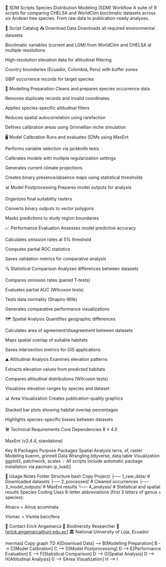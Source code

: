 🐾 SDM Scripts
Species Distribution Modeling (SDM) Workflow
A suite of R scripts for comparing CHELSA and WorldClim bioclimatic datasets across six Andean tree species. From raw data to publication-ready analyses.

📂 Script Catalog
📥 Download Data
Downloads all required environmental datasets

Bioclimatic variables (current and LGM) from WorldClim and CHELSA at multiple resolutions

High-resolution elevation data for altitudinal filtering

Country boundaries (Ecuador, Colombia, Peru) with buffer zones

GBIF occurrence records for target species

🧹 Modelling Preparation
Cleans and prepares species occurrence data

Removes duplicate records and invalid coordinates

Applies species-specific altitudinal filters

Reduces spatial autocorrelation using rarefaction

Defines calibration areas using Grinnellian niche simulation

🖥️ Model Calibration
Runs and evaluates SDMs using MaxEnt

Performs variable selection via jackknife tests

Calibrates models with multiple regularization settings

Generates current climate projections

Creates binary presence/absence maps using statistical thresholds

📊 Model Postprocessing
Prepares model outputs for analysis

Organizes final suitability rasters

Converts binary outputs to vector polygons

Masks predictions to study region boundaries

📈 Performance Evaluation
Assesses model predictive accuracy

Calculates omission rates at 5% threshold

Computes partial ROC statistics

Saves validation metrics for comparative analysis

🔍 Statistical Comparison
Analyzes differences between datasets

Compares omission rates (paired T-tests)

Evaluates partial AUC (Wilcoxon tests)

Tests data normality (Shapiro-Wilk)

Generates comparative performance visualizations

🗺️ Spatial Analysis
Quantifies geographic differences

Calculates area of agreement/disagreement between datasets

Maps spatial overlap of suitable habitats

Saves intersection metrics for GIS applications

⛰️ Altitudinal Analysis
Examines elevation patterns

Extracts elevation values from predicted habitats

Compares altitudinal distributions (Wilcoxon tests)

Visualizes elevation ranges by species and dataset

📊 Area Visualization
Creates publication-quality graphics

Stacked bar plots showing habitat overlap percentages

Highlights species-specific biases between datasets

🛠️ Technical Requirements
Core Dependencies
R ≥ 4.0

MaxEnt (v3.4.4, standalone)

Key R Packages
Purpose	Packages
Spatial Analysis	terra, sf, raster
Modeling	kuenm, grinnell
Data Wrangling	tidyverse, data.table
Visualization	ggplot2, patchwork, scales
💡 All scripts include automatic package installation via pacman::p_load()

📌 Usage Notes
Folder Structure
bash
Copy
Project/
├── 1_raw_data/         # Downloaded datasets
├── 2_processed/        # Cleaned occurrences
├── 3_model_outputs/    # MaxEnt results
└── 4_analysis/         # Statistical and spatial results
Species Coding
Uses 6-letter abbreviations (first 3 letters of genus + species):

Alnacu = Alnus acuminata

Vismac = Vismia baccifera

📧 Contact
Erick Angamarca
🌱 Biodiversity Researcher
📧 [erick.angamarca@unl.edu.ec]
🏛️ National University of Loja, Ecuador

mermaid
Copy
graph TD
    A[Download Data] --> B[Modelling Preparation]
    B --> C[Model Calibration]
    C --> D[Model Postprocessing]
    D --> E[Performance Evaluation]
    E --> F[Statistical Comparison]
    D --> G[Spatial Analysis]
    D --> H[Altitudinal Analysis]
    G --> I[Area Visualization]
    H --> I

